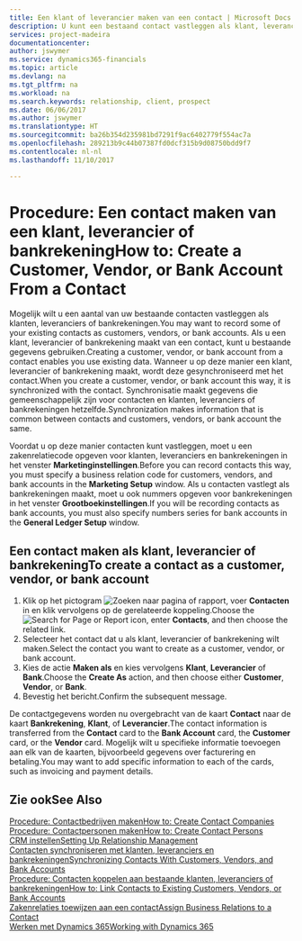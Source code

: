 ```yaml
---
title: Een klant of leverancier maken van een contact | Microsoft Docs
description: U kunt een bestaand contact vastleggen als klant, leverancier of bankrekening met bestaande gegevens en een zakenrelatie opgeven.
services: project-madeira
documentationcenter: 
author: jswymer
ms.service: dynamics365-financials
ms.topic: article
ms.devlang: na
ms.tgt_pltfrm: na
ms.workload: na
ms.search.keywords: relationship, client, prospect
ms.date: 06/06/2017
ms.author: jswymer
ms.translationtype: HT
ms.sourcegitcommit: ba26b354d235981bd7291f9ac6402779f554ac7a
ms.openlocfilehash: 289213b9c44b07387fd0dcf315b9d08750bdd9f7
ms.contentlocale: nl-nl
ms.lasthandoff: 11/10/2017

---
```

# <a name="how-to-create-a-customer-vendor-or-bank-account-from-a-contact"></a><span data-ttu-id="93995-103">Procedure: Een contact maken van een klant, leverancier of bankrekening</span><span class="sxs-lookup"><span data-stu-id="93995-103">How to: Create a Customer, Vendor, or Bank Account From a Contact</span></span>
<span data-ttu-id="93995-104">Mogelijk wilt u een aantal van uw bestaande contacten vastleggen als klanten, leveranciers of bankrekeningen.</span><span class="sxs-lookup"><span data-stu-id="93995-104">You may want to record some of your existing contacts as customers, vendors, or bank accounts.</span></span> <span data-ttu-id="93995-105">Als u een klant, leverancier of bankrekening maakt van een contact, kunt u bestaande gegevens gebruiken.</span><span class="sxs-lookup"><span data-stu-id="93995-105">Creating a customer, vendor, or bank account from a contact enables you use existing data.</span></span> <span data-ttu-id="93995-106">Wanneer u op deze manier een klant, leverancier of bankrekening maakt, wordt deze gesynchroniseerd met het contact.</span><span class="sxs-lookup"><span data-stu-id="93995-106">When you create a customer, vendor, or bank account this way, it is synchronized with the contact.</span></span> <span data-ttu-id="93995-107">Synchronisatie maakt gegevens die gemeenschappelijk zijn voor contacten en klanten, leveranciers of bankrekeningen hetzelfde.</span><span class="sxs-lookup"><span data-stu-id="93995-107">Synchronization makes information that is common between contacts and customers, vendors, or bank account the same.</span></span>

<span data-ttu-id="93995-108">Voordat u op deze manier contacten kunt vastleggen, moet u een zakenrelatiecode opgeven voor klanten, leveranciers en bankrekeningen in het venster **Marketinginstellingen**.</span><span class="sxs-lookup"><span data-stu-id="93995-108">Before you can record contacts this way, you must specify a business relation code for customers, vendors, and bank accounts in the **Marketing Setup** window.</span></span> <span data-ttu-id="93995-109">Als u contacten vastlegt als bankrekeningen maakt, moet u ook nummers opgeven voor bankrekeningen in het venster **Grootboekinstellingen**.</span><span class="sxs-lookup"><span data-stu-id="93995-109">If you will be recording contacts as bank accounts, you must also specify numbers series for bank accounts in the **General Ledger Setup** window.</span></span>

## <a name="to-create-a-contact-as-a-customer-vendor-or-bank-account"></a><span data-ttu-id="93995-110">Een contact maken als klant, leverancier of bankrekening</span><span class="sxs-lookup"><span data-stu-id="93995-110">To create a contact as a customer, vendor, or bank account</span></span>
1. <span data-ttu-id="93995-111">Klik op het pictogram ![Zoeken naar pagina of rapport](media/ui-search/search_small.png "pictogram Zoeken naar pagina of rapport"), voer **Contacten** in en klik vervolgens op de gerelateerde koppeling.</span><span class="sxs-lookup"><span data-stu-id="93995-111">Choose the ![Search for Page or Report](media/ui-search/search_small.png "Search for Page or Report icon") icon, enter **Contacts**, and then choose the related link.</span></span>
2. <span data-ttu-id="93995-112">Selecteer het contact dat u als klant, leverancier of bankrekening wilt maken.</span><span class="sxs-lookup"><span data-stu-id="93995-112">Select the contact you want to create as a customer, vendor, or bank account.</span></span>
3. <span data-ttu-id="93995-113">Kies de actie **Maken als** en kies vervolgens **Klant**, **Leverancier** of **Bank**.</span><span class="sxs-lookup"><span data-stu-id="93995-113">Choose the **Create As** action, and then choose either **Customer**, **Vendor**, or **Bank**.</span></span>
4. <span data-ttu-id="93995-114">Bevestig het bericht.</span><span class="sxs-lookup"><span data-stu-id="93995-114">Confirm the subsequent message.</span></span>

<span data-ttu-id="93995-115">De contactgegevens worden nu overgebracht van de kaart **Contact** naar de kaart **Bankrekening**, **Klant**, of **Leverancier**.</span><span class="sxs-lookup"><span data-stu-id="93995-115">The contact information is transferred from the **Contact** card to the **Bank Account** card, the **Customer** card, or the **Vendor** card.</span></span> <span data-ttu-id="93995-116">Mogelijk wilt u specifieke informatie toevoegen aan elk van de kaarten, bijvoorbeeld gegevens over facturering en betaling.</span><span class="sxs-lookup"><span data-stu-id="93995-116">You may want to add specific information to each of the cards, such as invoicing and payment details.</span></span>

## <a name="see-also"></a><span data-ttu-id="93995-117">Zie ook</span><span class="sxs-lookup"><span data-stu-id="93995-117">See Also</span></span>
[<span data-ttu-id="93995-118">Procedure: Contactbedrijven maken</span><span class="sxs-lookup"><span data-stu-id="93995-118">How to: Create Contact Companies</span></span>](marketing-create-contact-companies.md)  
[<span data-ttu-id="93995-119">Procedure: Contactpersonen maken</span><span class="sxs-lookup"><span data-stu-id="93995-119">How to: Create Contact Persons</span></span>](marketing-create-contact-persons.md)  
[<span data-ttu-id="93995-120">CRM instellen</span><span class="sxs-lookup"><span data-stu-id="93995-120">Setting Up Relationship Management</span></span>](marketing-setup-marketing.md)  
[<span data-ttu-id="93995-121">Contacten synchroniseren met klanten, leveranciers en bankrekeningen</span><span class="sxs-lookup"><span data-stu-id="93995-121">Synchronizing Contacts With Customers, Vendors, and Bank Accounts</span></span>](marketing-synchronize-contacts-customers-vendors-bank-accounts.md)  
[<span data-ttu-id="93995-122">Procedure: Contacten koppelen aan bestaande klanten, leveranciers of bankrekeningen</span><span class="sxs-lookup"><span data-stu-id="93995-122">How to: Link Contacts to Existing Customers, Vendors, or Bank Accounts</span></span>](marketing-how-link-contact.md)  
[<span data-ttu-id="93995-123">Zakenrelaties toewijzen aan een contact</span><span class="sxs-lookup"><span data-stu-id="93995-123">Assign Business Relations to a Contact</span></span>](marketing-business-relations.md#AssignBusRelContact)  
[<span data-ttu-id="93995-124">Werken met Dynamics 365</span><span class="sxs-lookup"><span data-stu-id="93995-124">Working with Dynamics 365</span></span>](ui-work-product.md)


